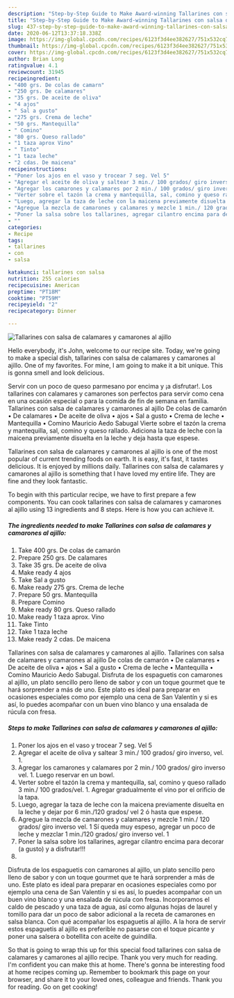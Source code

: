 ```yaml
---
description: "Step-by-Step Guide to Make Award-winning Tallarines con salsa de calamares y camarones al ajillo"
title: "Step-by-Step Guide to Make Award-winning Tallarines con salsa de calamares y camarones al ajillo"
slug: 437-step-by-step-guide-to-make-award-winning-tallarines-con-salsa-de-calamares-y-camarones-al-ajillo
date: 2020-06-12T13:37:18.338Z
image: https://img-global.cpcdn.com/recipes/6123f3d4ee382627/751x532cq70/tallarines-con-salsa-de-calamares-y-camarones-al-ajillo-foto-principal.jpg
thumbnail: https://img-global.cpcdn.com/recipes/6123f3d4ee382627/751x532cq70/tallarines-con-salsa-de-calamares-y-camarones-al-ajillo-foto-principal.jpg
cover: https://img-global.cpcdn.com/recipes/6123f3d4ee382627/751x532cq70/tallarines-con-salsa-de-calamares-y-camarones-al-ajillo-foto-principal.jpg
author: Brian Long
ratingvalue: 4.1
reviewcount: 31945
recipeingredient:
- "400 grs. De colas de camarn"
- "250 grs. De calamares"
- "35 grs. De aceite de oliva"
- "4 ajos"
- " Sal a gusto"
- "275 grs. Crema de leche"
- "50 grs. Mantequilla"
- " Comino"
- "80 grs. Queso rallado"
- "1 taza aprox Vino"
- " Tinto"
- "1 taza leche"
- "2 cdas. De maicena"
recipeinstructions:
- "Poner los ajos en el vaso y trocear 7 seg. Vel 5"
- "Agregar el aceite de oliva y saltear 3 min./ 100 grados/ giro inverso, vel. 1."
- "Agregar los camarones y calamares por 2 min./ 100 grados/ giro inverso vel. 1. Luego reservar en un bowl."
- "Verter sobre el tazón la crema y mantequilla, sal, comino y queso rallado 3 min./ 100 grados/vel. 1. Agregar gradualmente el vino por el orificio de la tapa."
- "Luego, agregar la taza de leche con la maicena previamente disuelta en la leche y dejar por 6 min./120 grados/ vel 2 ó hasta que espese."
- "Agregue la mezcla de camarones y calamares y mezcle 1 min./ 120 grados/ giro inverso vel. 1 Sí queda muy espeso, agregar un poco de leche y mezclar 1 min./120 grados/ giro inverso vel. 1"
- "Poner la salsa sobre los tallarines, agregar cilantro encima para decorar (a gusto) y a disfrutar!!!"
- ""
categories:
- Recipe
tags:
- tallarines
- con
- salsa

katakunci: tallarines con salsa 
nutrition: 255 calories
recipecuisine: American
preptime: "PT18M"
cooktime: "PT59M"
recipeyield: "2"
recipecategory: Dinner

---
```



![Tallarines con salsa de calamares y camarones al ajillo](https://img-global.cpcdn.com/recipes/6123f3d4ee382627/751x532cq70/tallarines-con-salsa-de-calamares-y-camarones-al-ajillo-foto-principal.jpg)

Hello everybody, it's John, welcome to our recipe site. Today, we're going to make a special dish, tallarines con salsa de calamares y camarones al ajillo. One of my favorites. For mine, I am going to make it a bit unique. This is gonna smell and look delicious.

Servir con un poco de queso parmesano por encima y ¡a disfrutar!. Los tallarines con calamares y camarones son perfectos para servir como cena en una ocasión especial o para la comida de fin de semana en familia. Tallarines con salsa de calamares y camarones al ajillo De colas de camarón • De calamares • De aceite de oliva • ajos • Sal a gusto • Crema de leche • Mantequilla • Comino Mauricio Aedo Sabugal Vierte sobre el tazón la crema y mantequilla, sal, comino y queso rallado. Adiciona la taza de leche con la maicena previamente disuelta en la leche y deja hasta que espese.

Tallarines con salsa de calamares y camarones al ajillo is one of the most popular of current trending foods on earth. It is easy, it's fast, it tastes delicious. It is enjoyed by millions daily. Tallarines con salsa de calamares y camarones al ajillo is something that I have loved my entire life. They are fine and they look fantastic.


To begin with this particular recipe, we have to first prepare a few components. You can cook tallarines con salsa de calamares y camarones al ajillo using 13 ingredients and 8 steps. Here is how you can achieve it.

<!--inarticleads1-->

##### The ingredients needed to make Tallarines con salsa de calamares y camarones al ajillo:

1. Take 400 grs. De colas de camarón
1. Prepare 250 grs. De calamares
1. Take 35 grs. De aceite de oliva
1. Make ready 4 ajos
1. Take  Sal a gusto
1. Make ready 275 grs. Crema de leche
1. Prepare 50 grs. Mantequilla
1. Prepare  Comino
1. Make ready 80 grs. Queso rallado
1. Make ready 1 taza aprox. Vino
1. Take  Tinto
1. Take 1 taza leche
1. Make ready 2 cdas. De maicena


Tallarines con salsa de calamares y camarones al ajillo. Tallarines con salsa de calamares y camarones al ajillo De colas de camarón • De calamares • De aceite de oliva • ajos • Sal a gusto • Crema de leche • Mantequilla • Comino Mauricio Aedo Sabugal. Disfruta de los espaguetis con camarones al ajillo, un plato sencillo pero lleno de sabor y con un toque gourmet que te hará sorprender a más de uno. Este plato es ideal para preparar en ocasiones especiales como por ejemplo una cena de San Valentín y si es así, lo puedes acompañar con un buen vino blanco y una ensalada de rúcula con fresa. 

<!--inarticleads2-->

##### Steps to make Tallarines con salsa de calamares y camarones al ajillo:

1. Poner los ajos en el vaso y trocear 7 seg. Vel 5
1. Agregar el aceite de oliva y saltear 3 min./ 100 grados/ giro inverso, vel. 1.
1. Agregar los camarones y calamares por 2 min./ 100 grados/ giro inverso vel. 1. Luego reservar en un bowl.
1. Verter sobre el tazón la crema y mantequilla, sal, comino y queso rallado 3 min./ 100 grados/vel. 1. Agregar gradualmente el vino por el orificio de la tapa.
1. Luego, agregar la taza de leche con la maicena previamente disuelta en la leche y dejar por 6 min./120 grados/ vel 2 ó hasta que espese.
1. Agregue la mezcla de camarones y calamares y mezcle 1 min./ 120 grados/ giro inverso vel. 1 Sí queda muy espeso, agregar un poco de leche y mezclar 1 min./120 grados/ giro inverso vel. 1
1. Poner la salsa sobre los tallarines, agregar cilantro encima para decorar (a gusto) y a disfrutar!!!
1. 


Disfruta de los espaguetis con camarones al ajillo, un plato sencillo pero lleno de sabor y con un toque gourmet que te hará sorprender a más de uno. Este plato es ideal para preparar en ocasiones especiales como por ejemplo una cena de San Valentín y si es así, lo puedes acompañar con un buen vino blanco y una ensalada de rúcula con fresa. Incorporamos el caldo de pescado y una taza de agua, así como algunas hojas de laurel y tomillo para dar un poco de sabor adicional a la receta de camarones en salsa blanca. Con qué acompañar los espaguetis al ajillo. A la hora de servir estos espaguetis al ajillo es preferible no pasarse con el toque picante y poner una salsera o botellita con aceite de guindilla. 

So that is going to wrap this up for this special food tallarines con salsa de calamares y camarones al ajillo recipe. Thank you very much for reading. I'm confident you can make this at home. There's gonna be interesting food at home recipes coming up. Remember to bookmark this page on your browser, and share it to your loved ones, colleague and friends. Thank you for reading. Go on get cooking!
